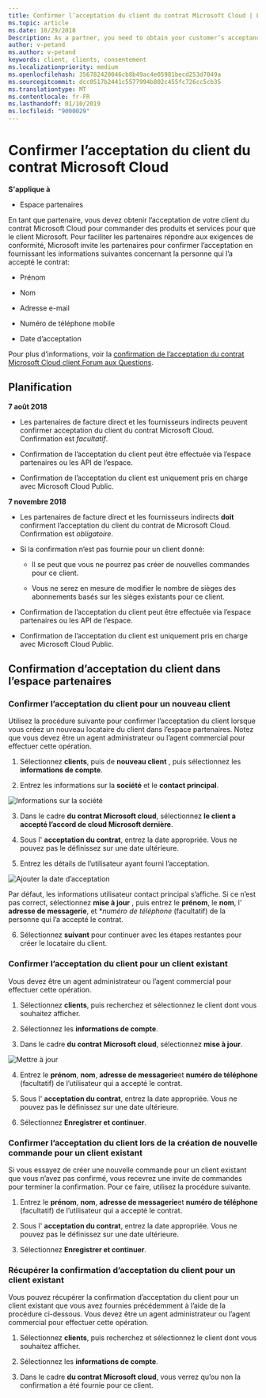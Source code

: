 ```yaml
---
title: Confirmer l’acceptation du client du contrat Microsoft Cloud | L’espace partenaires
ms.topic: article
ms.date: 10/29/2018
Description: As a partner, you need to obtain your customer’s acceptance of the Microsoft Cloud Agreement before you can order Microsoft products and services for that customer. To better help partners meet compliance requirements, Microsoft asks partners to confirm acceptance by providing certain details regarding the person who accepted the agreement.
author: v-petand
ms.author: v-petand
keywords: client, clients, consentement
ms.localizationpriority: medium
ms.openlocfilehash: 356782420046cb8b49ac4e05981becd253d7049a
ms.sourcegitcommit: dcc0517b2441c5577994b802c455fc726cc5cb35
ms.translationtype: MT
ms.contentlocale: fr-FR
ms.lasthandoff: 01/10/2019
ms.locfileid: "9000029"
---
```

# <a name="confirm-customer-acceptance-of-the-microsoft-cloud-agreement"></a>Confirmer l’acceptation du client du contrat Microsoft Cloud

**S'applique à**
-  Espace partenaires

En tant que partenaire, vous devez obtenir l’acceptation de votre client du contrat Microsoft Cloud pour commander des produits et services pour que le client Microsoft. Pour faciliter les partenaires répondre aux exigences de conformité, Microsoft invite les partenaires pour confirmer l’acceptation en fournissant les informations suivantes concernant la personne qui l’a accepté le contrat: 

-   Prénom

-   Nom

-   Adresse e-mail

-   Numéro de téléphone mobile

-   Date d’acceptation

Pour plus d’informations, voir la [confirmation de l’acceptation du contrat Microsoft Cloud client Forum aux Questions](https://docs.microsoft.com/en-us/partner-center/confirm-consent-faq).

## <a name="schedule"></a>Planification

**7 août 2018**

-   Les partenaires de facture direct et les fournisseurs indirects peuvent confirmer acceptation du client du contrat Microsoft Cloud. Confirmation est *facultatif*.

-   Confirmation de l’acceptation du client peut être effectuée via l’espace partenaires ou les API de l’espace.

-   Confirmation de l’acceptation du client est uniquement pris en charge avec Microsoft Cloud Public.


**7 novembre 2018**

-   Les partenaires de facture direct et les fournisseurs indirects **doit** confirment l’acceptation du client du contrat de Microsoft Cloud. Confirmation est *obligatoire*.

-   Si la confirmation n’est pas fournie pour un client donné:

    -   Il se peut que vous ne pourrez pas créer de nouvelles commandes pour ce client.

    -   Vous ne serez en mesure de modifier le nombre de sièges des abonnements basés sur les sièges existants pour ce client.

-   Confirmation de l’acceptation du client peut être effectuée via l’espace partenaires ou les API de l’espace.

-   Confirmation de l’acceptation du client est uniquement pris en charge avec Microsoft Cloud Public.


## <a name="confirming-customer-acceptance-in-partner-center"></a>Confirmation d’acceptation du client dans l’espace partenaires

### <a name="confirm-customer-acceptance-for-a-new-customer"></a>Confirmer l’acceptation du client pour un nouveau client

Utilisez la procédure suivante pour confirmer l’acceptation du client lorsque vous créez un nouveau locataire du client dans l’espace partenaires. Notez que vous devez être un agent administrateur ou l’agent commercial pour effectuer cette opération. 
1.  Sélectionnez **clients**, puis de **nouveau client** , puis sélectionnez les **informations de compte**.

2.  Entrez les informations sur la **société** et le **contact principal**.

![Informations sur la société](images/mca/mca1.png)

3.  Dans le cadre **du contrat Microsoft cloud**, sélectionnez **le client a accepté l’accord de cloud Microsoft dernière**. 

4.  Sous l' **acceptation du contrat**, entrez la date appropriée. Vous ne pouvez pas le définissez sur une date ultérieure.

5.  Entrez les détails de l’utilisateur ayant fourni l’acceptation. 

![Ajouter la date d’acceptation](images/mca/MCA3.png)

Par défaut, les informations utilisateur contact principal s’affiche. Si ce n’est pas correct, sélectionnez **mise à jour** , puis entrez le **prénom**, le **nom**, l' **adresse de messagerie**, et **numéro de téléphone* (facultatif) de la personne qui l’a accepté le contrat.


6.  Sélectionnez **suivant** pour continuer avec les étapes restantes pour créer le locataire du client.

### <a name="confirm-customer-acceptance-for-an-existing-customer"></a>Confirmer l’acceptation du client pour un client existant

Vous devez être un agent administrateur ou l’agent commercial pour effectuer cette opération. 

1.  Sélectionnez **clients**, puis recherchez et sélectionnez le client dont vous souhaitez afficher. 

2.  Sélectionnez les **informations de compte**.

3.  Dans le cadre **du contrat Microsoft cloud**, sélectionnez **mise à jour**.

![Mettre à jour](images/mca/mca4.png)

4.  Entrez le **prénom**, **nom**, **adresse de messagerie**et **numéro de téléphone** (facultatif) de l’utilisateur qui a accepté le contrat.

5.  Sous l' **acceptation du contrat**, entrez la date appropriée. Vous ne pouvez pas le définissez sur une date ultérieure.

6.  Sélectionnez **Enregistrer et continuer**.

### <a name="confirm-customer-acceptance-while-creating-new-order-for-an-existing-customer"></a>Confirmer l’acceptation du client lors de la création de nouvelle commande pour un client existant

Si vous essayez de créer une nouvelle commande pour un client existant que vous n’avez pas confirmé, vous recevrez une invite de commandes pour terminer la confirmation. Pour ce faire, utilisez la procédure suivante. 

1.  Entrez le **prénom**, **nom**, **adresse de messagerie**et **numéro de téléphone** (facultatif) de l’utilisateur qui a accepté le contrat.

2.  Sous l' **acceptation du contrat**, entrez la date appropriée. Vous ne pouvez pas le définissez sur une date ultérieure.

3.  Sélectionnez **Enregistrer et continuer**.


### <a name="retrieve-confirmation-of-customer-acceptance-for-an-existing-customer"></a>Récupérer la confirmation d’acceptation du client pour un client existant

Vous pouvez récupérer la confirmation d’acceptation du client pour un client existant que vous avez fournies précédemment à l’aide de la procédure ci-dessous. Vous devez être un agent administrateur ou l’agent commercial pour effectuer cette opération. 

1.  Sélectionnez **clients**, puis recherchez et sélectionnez le client dont vous souhaitez afficher. 

2.  Sélectionnez les **informations de compte**.

3.  Dans le cadre **du contrat Microsoft cloud**, vous verrez qu’ou non la confirmation a été fournie pour ce client.

